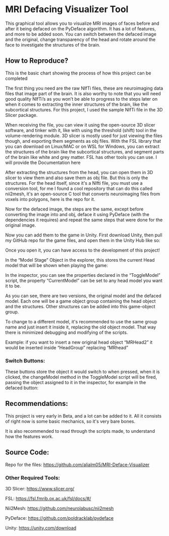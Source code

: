 # MRI Defacing Visualizer Tool 

This graphical tool allows you to visualize MRI images of faces before and after it being defaced on the PyDeface algorithm. It has a lot of features, and more to be added soon. You can switch between the defaced image and the original, change transparency of the head and rotate around the face to investigate the structures of the brain. 

 

## How to Reproduce? 

This is the basic chart showing the process of how this project can be completed 


The first thing you need are the raw NIfTi files, these are neuroimaging data files that image part of the brain. It is also worthy to note that you will need good quality NIfTi’s as you won’t be able to progress to the steps later on when it comes to extracting the inner structures of the brain, like the subcortical structures. For this project, I used the sample NIfTi file in the 3D Slicer package. 
 

When receiving the file, you can view it using the open-source 3D slicer software, and tinker with it, like with using the threshold (shift) tool in the volume-rendering module. 3D slicer is mostly used for just viewing the files though, and exporting them segments as obj files. With the FSL library that you can download on Linux/MAC or on WSL for Windows, you can extract the structures of the brain like the subcortical structures, and segment parts of the brain like white and grey matter. FSL has other tools you can use. I will provide the Documentation here 

After extracting the structures from the head, you can open them in 3D slicer to view them and also save them as obj file. But this is only the structures. For the head itself, since it's a NIfti file, you must use a conversion tool, for me I found a cool repository that can do this called nii2mesh, it's an open-source C tool that converts neuroimaging files from voxels into polygons, here is the repo for it. 

Now for the defaced image, the steps are the same, except before converting the image into and obj, deface it using PyDeface (with the dependencies it requires) and repeat the same steps that were done for the original image. 

 

Now you can add them to the game in Unity. First download Unity, then pull my GitHub repo for the game files, and open them in the Unity Hub like so: 

 

Once you open it, you can have access to the development of this project! 

 

In the “Model Stage” Object in the explorer, this stores the current Head model that will be shown when playing the game: 

 

In the inspector, you can see the properties declared in the “ToggleModel” script, the property “CurrentModel” can be set to any head model you want it to be. 

 

As you can see, there are two versions, the original model and the defaced model. Each one will be a game object group containing the head object and the structures. Other structures can be added into this game-object group. 

 

To change to a different model, it's recommended to use the same group name and just insert it inside it, replacing the old object model. That way there is minimized debugging and modifying of the scripts. 

Example: if you want to insert a new original head object “MRHead2” it would be inserted inside “HeadGroup” replacing “MRhead” 

 

 

 

 

 

 

### Switch Buttons: 

 

These buttons store the object it would switch to when pressed, when it is clicked, the changeModel method in the ToggleModel script will be fired, passing the object assigned to it in the inspector, for example in the defaced button: 

 

  

 

 

 

## Recommendations: 

This project is very early in Beta, and a lot can be added to it. All it consists of right now is some basic mechanics, so it's very bare bones. 

It is also recommended to read through the scripts made, to understand how the features work. 

 

 

## Source Code: 

Repo for the files: https://github.com/alialm05/MRI-Deface-Visualizer 

 

### Other Required Tools: 

3D Slicer: https://www.slicer.org/ 

FSL: https://fsl.fmrib.ox.ac.uk/fsl/docs/#/ 

Nii2Mesh: https://github.com/neurolabusc/nii2mesh 

PyDeface: https://github.com/poldracklab/pydeface 

Unity: https://unity.com/download 

 

 

 

 

 
